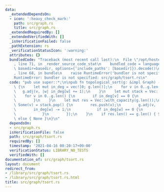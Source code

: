 ```yaml
---
data:
  _extendedDependsOn:
  - icon: ':heavy_check_mark:'
    path: src/graph.rs
    title: src/graph.rs
  _extendedRequiredBy: []
  _extendedVerifiedWith: []
  _isVerificationFailed: false
  _pathExtension: rs
  _verificationStatusIcon: ':warning:'
  attributes: {}
  bundledCode: "Traceback (most recent call last):\n  File \"/opt/hostedtoolcache/Python/3.9.4/x64/lib/python3.9/site-packages/onlinejudge_verify/documentation/build.py\"\
    , line 71, in _render_source_code_stat\n    bundled_code = language.bundle(stat.path,\
    \ basedir=basedir, options={'include_paths': [basedir]}).decode()\n  File \"/opt/hostedtoolcache/Python/3.9.4/x64/lib/python3.9/site-packages/onlinejudge_verify/languages/user_defined.py\"\
    , line 68, in bundle\n    raise RuntimeError('bundler is not specified: {}'.format(path.as_posix()))\n\
    RuntimeError: bundler is not specified: src/graph/tsort.rs\n"
  code: "pub use super::*;\n\npub fn topological_sort(g: &impl Graph) -> Option<Vec<usize>>\
    \ {\n    let mut in_deg = vec![0; g.len()];\n    for v in 0..g.len() {\n     \
    \   g.adj(v, |w| in_deg[w] += 1);\n    }\n    let mut stack = Vec::with_capacity(g.len());\n\
    \    for v in 0..g.len() {\n        if in_deg[v] == 0 {\n            stack.push(v);\n\
    \        }\n    }\n    let mut res = Vec::with_capacity(g.len());\n    while let\
    \ Some(v) = stack.pop() {\n        res.push(v);\n        g.adj(v, |w| {\n    \
    \        in_deg[w] -= 1;\n            if in_deg[w] == 0 {\n                stack.push(w);\n\
    \            }\n        });\n    }\n    if res.len() == g.len() { Some(res) }\
    \ else { None }\n}\n"
  dependsOn:
  - src/graph.rs
  isVerificationFile: false
  path: src/graph/tsort.rs
  requiredBy: []
  timestamp: '2021-04-16 00:20:17+09:00'
  verificationStatus: LIBRARY_NO_TESTS
  verifiedWith: []
documentation_of: src/graph/tsort.rs
layout: document
redirect_from:
- /library/src/graph/tsort.rs
- /library/src/graph/tsort.rs.html
title: src/graph/tsort.rs
---
```

